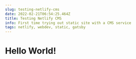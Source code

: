 ```yaml
---
slug: testing-netlify-cms
date: 2022-02-21T06:54:25.464Z
title: Testing Netlify CMS
info: First time trying out static site with a CMS service
tags: netlify, webdev, static, gatsby
---
```

# Hello World!